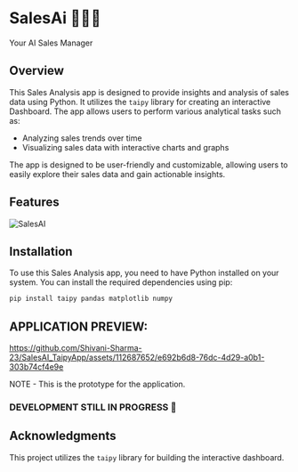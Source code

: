 # SalesAi 🤖🧑‍💼
Your AI Sales Manager


## Overview
This Sales Analysis app is designed to provide insights and analysis of sales data using Python. It utilizes the `taipy` library for creating an interactive Dashboard. The app allows users to perform various analytical tasks such as:

- Analyzing sales trends over time
- Visualizing sales data with interactive charts and graphs

The app is designed to be user-friendly and customizable, allowing users to easily explore their sales data and gain actionable insights.

## Features

![SalesAI](https://github.com/Shivani-Sharma-23/SalesAI_TaipyApp/assets/112687652/b10a8b75-face-4d70-b88b-5e166e2f3301)

## Installation

To use this Sales Analysis app, you need to have Python installed on your system. You can install the required dependencies using pip:

```bash
pip install taipy pandas matplotlib numpy
```
## APPLICATION PREVIEW:
https://github.com/Shivani-Sharma-23/SalesAI_TaipyApp/assets/112687652/e692b6d8-76dc-4d29-a0b1-303b74cf4e9e

NOTE - This is the prototype for the application.
### DEVELOPMENT STILL IN PROGRESS 🦾

## Acknowledgments

This project utilizes the `taipy` library for building the interactive dashboard.
